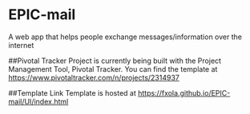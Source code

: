 # EPIC-mail
A web app that helps people exchange messages/information over the internet

##Pivotal Tracker
Project is currently being built with the Project Management Tool, Pivotal Tracker. You can find the template at https://www.pivotaltracker.com/n/projects/2314937

##Template Link
Template is hosted at https://fxola.github.io/EPIC-mail/UI/index.html

